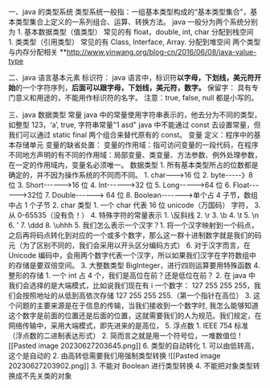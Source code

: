 一、java 的类型系统
  类型系统一般指：一组基本类型构成的“基本类型集合"，基本类型集合上定义的一系列组合、运算、转换方法。
	java 一般分为两个系统分别为
	1. 基本数据类型（值类型）
		常见的有 float，double, int, char
		分配到栈空间		
	1. 类类型（引用类型）
		常见的有 Class, Interface, Array.
		分配到堆空间
	两个类型与内存分配相关
**http://www.yinwang.org/blog-cn/2016/06/08/java-value-type

二、java 语言基本元素
	标识符：
	java 语言中，标识符**以字母，下划线，美元符开始**的一个字符序列，**后面可以跟字母，下划线，美元符，数字。**
	保留字：
	具有专门意义和用途的，不能用作标识符的名字。
	注意：true, false, null 都是小写的。

三、java 数据类型
	常量
	java 中的常量使用字符串表示的，他去分为不同的类型，如整型 123，‘a’, true, 字符串常量"1 asd"
	java 中不能通过 const 去设置常量，但我们可以通过 static final 两个组合来替代原有的 const。
	变量
		定义：程序中的基本存储单元
		变量的缺省处置：
		变量的作用域：指可访问变量的一段代码，在程序不同地方声明的有不同的作用域：局部变量、类变量、方法参数、例外处理参数，在一定的作用域内，变量名必须唯一。
	数据类型
		1. 所有基本类型所占的位数都是确定的，并不因为操作系统的不同而不同。
			1. char--->16 位
			2. byte-----》8 位
			3. Short------>16 位
			4. Int------>32 位
			5. Long----->64 位
			6. Float------>32位
			7. Double------> 64 位
			8. Boolean------->单个占 4 子节，数组中占 1 个子节
		2. char 类型
			1. 一个 char 代表 16 位 unicode（万国码） 字符，
			3. 从 0-65535（没有负！）
			4. 特殊字符的常量表示
				1. \\反斜线
				2. \r
				3. \b
				4. \t
				5. \n
				6. \'
				7. \ddd
				8. \uhhh
			5. 我们怎么表示一个汉字？1. 将一个汉字映射到一个码点，之后再将码点转化到对应的一个或多个数字，那么这一群十进制数字就是我们的码元（为了区别不同的，我们会采用以开头区分编码方式）
			6. 对于汉字而言，在 Unicode 编码中，会用两个数字代表一个汉字，所以如果我们汉字在字符数组中的存储是要双倍空间。
		3. 大整数类型
			BigInteger，进行四则运算要用特殊函数
		4. 整形的存储
			1. 一个 int 占 4 个，我们是高位在前？还是低位在前？
			2. 在 java 中我们会选择的是大端模式，比如说我们现在有 i 一个数字： 127 255 255 255，我们会按照地址的从低到高依次存储 127 255 255 255.（第一个指针在高位）
			3. 这个问题的主要来源是在于信息的传输，当我们接收到一个数字时, 我怎么能够知道这个数字是前面的位置还是后面的位置，这就需要我们的人为规范。我们规定，在网络传输中，采用大端模式，即先进来的是高位，
		5. 浮点数
			1. IEEE 754 标准（浮点数的二进制表达形式）
			2. 简而言之就是用一个符号位，一堆数值位
		![[Pasted image 20230627203645.png]]
		6. 类型的自动转化
			1. 可以由低转高，这个是自动的
			2. 由高转低需要我们用强制类型转换 ![[Pasted image 20230627203902.png]]
			3. 不能对 Boolean 进行类型转换
			4. 不能把对象类型转换成不先关类的对象